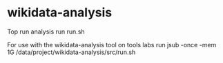 wikidata-analysis
=================

Top run analysis run run.sh

For use with the wikidata-analysis tool on tools labs run
jsub -once -mem 1G /data/project/wikidata-analysis/src/run.sh